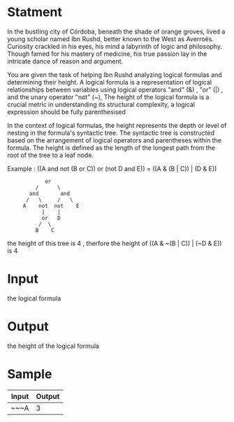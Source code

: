 # Statment
In the bustling city of Córdoba, beneath the shade of orange groves, lived a young scholar named Ibn Rushd, better known to the West as Averroës. Curiosity crackled in his eyes, his mind a labyrinth of logic and philosophy. Though famed for his mastery of medicine, his true passion lay in the intricate dance of reason and argument.

You are given the task of helping Ibn Rushd analyzing logical formulas and determining their height. A logical formula is a representation of logical relationships between variables using logical operators "and" (&) , "or" (|) , and the unary operator "not" (~), The height of the logical formula is a crucial metric in understanding its structural complexity, a logical expression should be fully parenthesised

In the context of logical formulas, the height represents the depth or level of nesting in the formula's syntactic tree. The syntactic tree is constructed based on the arrangement of logical operators and parentheses within the formula. The height is defined as the length of the longest path from the root of the tree to a leaf node.

Example : ((A and not (B or C)) or (not D and E)) = ((A & (B | C)) | (D & E))

                or
             /      \
           and       and
          /   \     /   \
         A    not  not    E
               |    |
               or   D
              /  \
             B    C

the height of this tree is 4 , therfore the height of ((A & ~(B | C)) | (~D & E)) is 4

# Input
the logical formula
# Output
the height of the logical formula



# Sample
| Input | Output |	
| ----- | ------ |
| ~~~A | 3










  